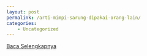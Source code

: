 ```yaml
---
layout: post
permalink: /arti-mimpi-sarung-dipakai-orang-lain/
categories:
    - Uncategorized
---
```


[Baca Selengkapnya](/05)